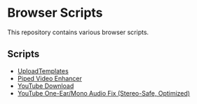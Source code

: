 # Browser Scripts

This repository contains various browser scripts.

## Scripts

- [UploadTemplates](https://github.com/danielytuk/browser-scripts/tree/main/youtube-upload-templates)
- [Piped Video Enhancer](https://github.com/danielytuk/browser-scripts/tree/main/piped-video-enhancer)
- [YouTube Download](https://github.com/danielytuk/browser-scripts/tree/main/youtube-download-hijack)
- [YouTube One-Ear/Mono Audio Fix (Stereo-Safe, Optimized)](https://github.com/danielytuk/browser-scripts/tree/main/youtube-fix-audio)
